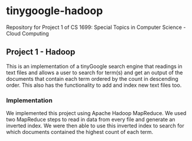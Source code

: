 # tinygoogle-hadoop
Repository for Project 1 of CS 1699: Special Topics in Computer Science - Cloud Computing

## Project 1 - Hadoop

This is an implementation of a tinyGoogle search engine that readings in text files and allows a user to search for term(s) 
and get an output of the documents that contain each term ordered by the count in descending order. This also has the functionality to
add and index new text files too.

### Implementation

We implemented this project using Apache Hadoop MapReduce. We used two MapReduce steps to read in data from every file and generate an inverted index. We were then able to use this inverted index to search for which documents contained the highest count of each term. 
